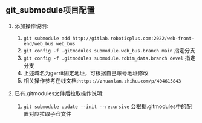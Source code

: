 ## git_submodule项目配置
1. 添加操作说明:
   1. `git submodule add http://gitlab.roboticplus.com:2022/web-front-end/web_bus web_bus`
   2. `git config -f .gitmodules submodule.web_bus.branch main` 指定分支
   3. `git config -f .gitmodules submodule.robim_data.branch devel` 指定分支
   4. 上述域名为gerrit固定地址，可根据自己账号地址修改
   5. 相关操作参考在线文档:`https://zhuanlan.zhihu.com/p/404615843`

2. 已有.gitmodules文件后拉取操作说明:
   1. `git submodule update --init --recursive`
   会根据.gitmodules中的配置对应拉取子仓文件
